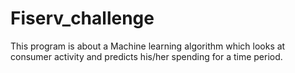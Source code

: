 # Fiserv_challenge
This program is about a Machine learning algorithm which looks at consumer activity and predicts his/her spending for a time period.
